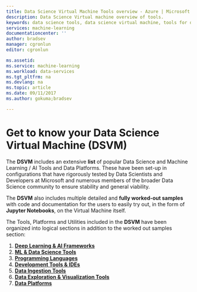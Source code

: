 ```yaml
---
title: Data Science Virtual Machine Tools overview - Azure | Microsoft Docs
description: Data Science Virtual machine overview of tools.
keywords: data science tools, data science virtual machine, tools for data science, linux data science
services: machine-learning
documentationcenter: ''
author: bradsev
manager: cgronlun
editor: cgronlun

ms.assetid: 
ms.service: machine-learning
ms.workload: data-services
ms.tgt_pltfrm: na
ms.devlang: na
ms.topic: article
ms.date: 09/11/2017
ms.author: gokuma;bradsev

---
```

# Get to know your **Data Science Virtual Machine (DSVM)**

The **DSVM** includes an extensive **list** of popular Data Science and Machine Learning / AI Tools and Data Platforms. These have been set-up in configurations that have rigorously tested by Data Scientists and Developers at Microsoft and numerous members of the broader Data Science community to ensure stability and general viability.

The **DSVM** also includes multiple detailed and **fully worked-out samples** with code and documentation for the users to easily try out, in the form of **Jupyter Notebooks**, on the Virtual Machine itself.

The Tools, Platforms and Utilities included in the **DSVM** have been organized into logical sections in addition to the worked out samples section:

1. **[Deep Learning & AI Frameworks](dsvm-deep-learning-ai-frameworks.md)**
2. **[ML & Data Science Tools](dsvm-ml-data-science-tools.md)**
3. **[Programming Languages](dsvm-languages.md)**
4. **[Development Tools & IDEs](dsvm-tools-development.md)**
5. **[Data Ingestion Tools](dsvm-tools-ingestion.md)**
6. **[Data Exploration & Visualization Tools](dsvm-tools-explore-and-visualize.md)**
7. **[Data Platforms](dsvm-platforms.md)**
